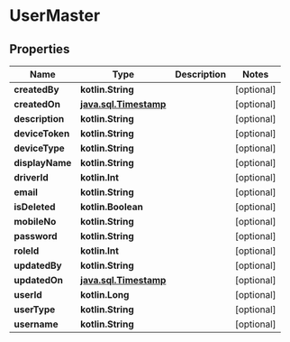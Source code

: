 
# UserMaster

## Properties
Name | Type | Description | Notes
------------ | ------------- | ------------- | -------------
**createdBy** | **kotlin.String** |  |  [optional]
**createdOn** | [**java.sql.Timestamp**](java.sql.Timestamp.md) |  |  [optional]
**description** | **kotlin.String** |  |  [optional]
**deviceToken** | **kotlin.String** |  |  [optional]
**deviceType** | **kotlin.String** |  |  [optional]
**displayName** | **kotlin.String** |  |  [optional]
**driverId** | **kotlin.Int** |  |  [optional]
**email** | **kotlin.String** |  |  [optional]
**isDeleted** | **kotlin.Boolean** |  |  [optional]
**mobileNo** | **kotlin.String** |  |  [optional]
**password** | **kotlin.String** |  |  [optional]
**roleId** | **kotlin.Int** |  |  [optional]
**updatedBy** | **kotlin.String** |  |  [optional]
**updatedOn** | [**java.sql.Timestamp**](java.sql.Timestamp.md) |  |  [optional]
**userId** | **kotlin.Long** |  |  [optional]
**userType** | **kotlin.String** |  |  [optional]
**username** | **kotlin.String** |  |  [optional]



